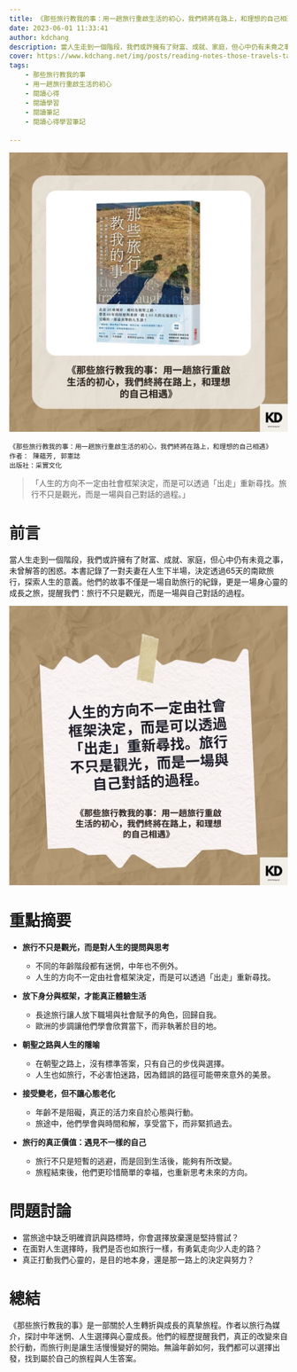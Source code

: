 ```yaml
---
title: 《那些旅行教我的事：用一趟旅行重啟生活的初心，我們終將在路上，和理想的自己相遇》| 閱讀心得學習筆記
date: 2023-06-01 11:33:41
author: kdchang
description: 當人生走到一個階段，我們或許擁有了財富、成就、家庭，但心中仍有未竟之事，未曾解答的困惑。本書記錄了一對夫妻在人生下半場，決定透過65天的南歐旅行，探索人生的意義。他們的故事不僅是一場自助旅行的紀錄，更是一場身心靈的成長之旅，提醒我們：旅行不只是觀光，而是一場與自己對話的過程。 
cover: https://www.kdchang.net/img/posts/reading-notes-those-travels-taught-me-use-a-trip-to-restart-the-original-intention-of-life-1.jpg
tags: 
    - 那些旅行教我的事
    - 用一趟旅行重啟生活的初心
    - 閱讀心得
    - 閱讀學習
    - 閱讀筆記
    - 閱讀心得學習筆記

---
```


![](img/posts/reading-notes-those-travels-taught-me-use-a-trip-to-restart-the-original-intention-of-life-1.jpg)

```
《那些旅行教我的事：用一趟旅行重啟生活的初心，我們終將在路上，和理想的自己相遇》
作者： 陳蘊芳, 郭憲誌  
出版社：采實文化
```

>「人生的方向不一定由社會框架決定，而是可以透過「出走」重新尋找。旅行不只是觀光，而是一場與自己對話的過程。」  

# 前言 
當人生走到一個階段，我們或許擁有了財富、成就、家庭，但心中仍有未竟之事，未曾解答的困惑。本書記錄了一對夫妻在人生下半場，決定透過65天的南歐旅行，探索人生的意義。他們的故事不僅是一場自助旅行的紀錄，更是一場身心靈的成長之旅，提醒我們：旅行不只是觀光，而是一場與自己對話的過程。

![](img/posts/reading-notes-those-travels-taught-me-use-a-trip-to-restart-the-original-intention-of-life-2.jpg)

# 重點摘要 
- **旅行不只是觀光，而是對人生的提問與思考**  
  - 不同的年齡階段都有迷惘，中年也不例外。  
  - 人生的方向不一定由社會框架決定，而是可以透過「出走」重新尋找。

- **放下身分與框架，才能真正體驗生活**  
  - 長途旅行讓人放下職場與社會賦予的角色，回歸自我。  
  - 歐洲的步調讓他們學會欣賞當下，而非執著於目的地。  

- **朝聖之路與人生的隱喻**  
  - 在朝聖之路上，沒有標準答案，只有自己的步伐與選擇。  
  - 人生也如旅行，不必害怕迷路，因為錯誤的路徑可能帶來意外的美景。  

- **接受變老，但不讓心態老化**  
  - 年齡不是阻礙，真正的活力來自於心態與行動。  
  - 旅途中，他們學會與時間和解，享受當下，而非緊抓過去。  

- **旅行的真正價值：遇見不一樣的自己**  
  - 旅行不只是短暫的逃避，而是回到生活後，能夠有所改變。  
  - 旅程結束後，他們更珍惜簡單的幸福，也重新思考未來的方向。  

# 問題討論
- 當旅途中缺乏明確資訊與路標時，你會選擇放棄還是堅持嘗試？
- 在面對人生選擇時，我們是否也如旅行一樣，有勇氣走向少人走的路？
- 真正打動我們心靈的，是目的地本身，還是那一路上的決定與努力？

# 總結
《那些旅行教我的事》是一部關於人生轉折與成長的真摯旅程。作者以旅行為媒介，探討中年迷惘、人生選擇與心靈成長。他們的經歷提醒我們，真正的改變來自於行動，而旅行則是讓生活慢慢變好的開始。無論年齡如何，我們都可以選擇出發，找到屬於自己的旅程與人生答案。